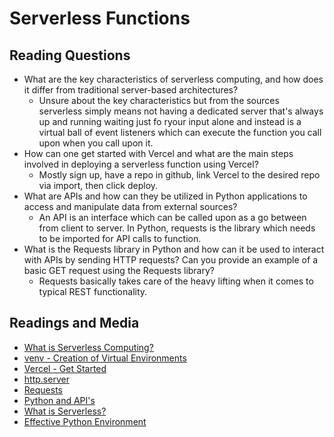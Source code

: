 # Serverless Functions

## Reading Questions

* What are the key characteristics of serverless computing, and how does it differ from traditional server-based architectures?
  * Unsure about the key characteristics but from the sources serverless simply means not having a dedicated server that's always up and running waiting just fo ryour input alone and instead is a virtual ball of event listeners which can execute the function you call upon when you call upon it.
* How can one get started with Vercel and what are the main steps involved in deploying a serverless function using Vercel?
  * Mostly sign up, have a repo in github, link Vercel to the desired repo via import, then click deploy.
* What are APIs and how can they be utilized in Python applications to access and manipulate data from external sources?
  * An API is an interface which can be called upon as a go between from client to server. In Python, requests is the library which needs to be imported for API calls to function.
* What is the Requests library in Python and how can it be used to interact with APIs by sending HTTP requests? Can you provide an example of a basic GET request using the Requests library?
  * Requests basically takes care of the heavy lifting when it comes to typical REST functionality.

## Readings and Media

* [What is Serverless Computing?](https://www.ibm.com/cloud/learn/serverless)
* [venv - Creation of Virtual Environments](https://docs.python.org/3/library/venv.html)
* [Vercel - Get Started](https://vercel.com/docs/get-started)
* [http.server](https://pymotw.com/3/http.server/index.html)
* [Requests](https://requests.readthedocs.io/en/latest/)
* [Python and API's](https://realpython.com/python-api/)
* [What is Serverless?](https://www.youtube.com/watch?v=vxJobGtqKVM)
* [Effective Python Environment](https://realpython.com/effective-python-environment/)
